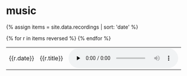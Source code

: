 # music
{% assign items = site.data.recordings | sort: 'date' %}
<table>
{% for r in items reversed %}
    <tr>
        <td>{{r.date}}</td>
        <td>
            {{r.title}}
        </td>
        <td>
            <audio src="{{site.url}}/recordings/{{r.path}}" controls preload="none" loop>
            </audio>
        </td>
    </tr>
{% endfor %}
</table>
